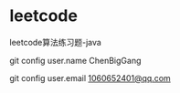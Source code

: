 # leetcode
leetcode算法练习题-java

git config user.name ChenBigGang

git config user.email 1060652401@qq.com